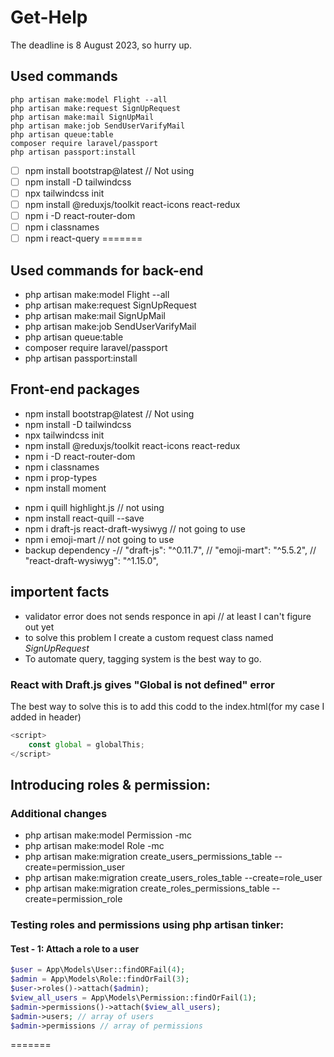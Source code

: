 # Get-Help
The deadline is 8 August 2023, so hurry up.

## Used commands
```
php artisan make:model Flight --all
php artisan make:request SignUpRequest
php artisan make:mail SignUpMail
php artisan make:job SendUserVarifyMail
php artisan queue:table
composer require laravel/passport
php artisan passport:install
```

- [ ] npm install bootstrap@latest // Not using
- [ ] npm install -D tailwindcss
- [ ] npx tailwindcss init
- [ ] npm install @reduxjs/toolkit react-icons react-redux
- [ ] npm i -D react-router-dom
- [ ] npm i classnames
- [ ] npm i react-query
=======
## Used commands for back-end
- php artisan make:model Flight --all
- php artisan make:request SignUpRequest
- php artisan make:mail SignUpMail
- php artisan make:job SendUserVarifyMail
- php artisan queue:table
- composer require laravel/passport
- php artisan passport:install
  
## Front-end packages
-  npm install bootstrap@latest // Not using
-  npm install -D tailwindcss
-  npx tailwindcss init
-  npm install @reduxjs/toolkit react-icons react-redux
-  npm i -D react-router-dom
-  npm i classnames
-  npm i prop-types
-  npm install moment
<!-- -  npm i quill -->
-  npm i quill highlight.js // not using
-  npm install react-quill --save
-  npm i draft-js react-draft-wysiwyg // not going to use
-  npm i emoji-mart // not going to use
-  backup dependency -// "draft-js": "^0.11.7",
    // "emoji-mart": "^5.5.2",    // "react-draft-wysiwyg": "^1.15.0",


## importent facts
- validator error does not sends responce in api // at least I can't figure out yet
- to solve this problem I create a custom request class named *SignUpRequest*
- To automate query, tagging system is the best way to go.
### React with Draft.js gives "Global is not defined" error
The best way to solve this is to add this codd to the index.html(for my case I added in header)
```js
<script>
    const global = globalThis;
</script>
```

## Introducing roles & permission:
### Additional changes
- php artisan make:model Permission -mc
- php artisan make:model Role -mc
- php artisan make:migration create_users_permissions_table --create=permission_user
- php artisan make:migration create_users_roles_table --create=role_user
- php artisan make:migration create_roles_permissions_table --create=permission_role

### Testing roles and permissions using php artisan tinker:
#### Test - 1: Attach a role to a user
```php
$user = App\Models\User::findORFail(4);
$admin = App\Models\Role::findOrFail(3);
$user->roles()->attach($admin);
$view_all_users = App\Models\Permission::findOrFail(1);
$admin->permissions()->attach($view_all_users);
$admin->users; // array of users
$admin->permissions // array of permissions
```
=======